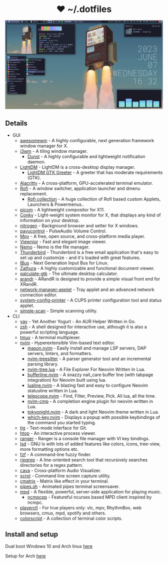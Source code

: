 <h1 align="center"> ❤ ~/.dotfiles</h1>

![Screenshot](./screenshots/awesomewm.png)

## Details

- GUI
  - [awesomewm](https://github.com/awesomeWM/awesome) - A highly configurable, next generation framework window manager for X.
  - [i3wm](https://github.com/i3/i3) - A tiling window manager.
    - [Dunst](https://github.com/dunst-project/dunst) - A highly configurable and lightweight notification daemon.
  - [LightDM](https://github.com/canonical/lightdm) - LightDM is a cross-desktop display manager.
    - [LightDM GTK Greeter](https://github.com/Xubuntu/lightdm-gtk-greeter) - A greeter that has moderate requirements (GTK).
  - [Alacritty](https://github.com/alacritty/alacritty) - A cross-platform, GPU-accelerated terminal emulator.
  - [Rofi](https://github.com/davatorium/rofi) - A window switcher, application launcher and dmenu replacement.
    - [Rofi collection](https://github.com/adi1090x/rofi) - A huge collection of Rofi based custom Applets, Launchers & Powermenus..
  - [picom](https://github.com/yshui/picom) - A lightweight compositor for X11.
  - [Conky](https://github.com/brndnmtthws/conky) - Light-weight system monitor for X, that displays any kind of information on your desktop.
  - [nitrogen](https://github.com/l3ib/nitrogen) - Background browser and setter for X windows.
  - [pavucontrol](https://freedesktop.org/software/pulseaudio/pavucontrol/) - PulseAudio Volume Control.
  - [Mpv](https://mpv.io/) - A free, open source, and cross-platform media player.
  - [Viewnior](https://siyanpanayotov.com/project/viewnior) - Fast and elegant image viewer.
  - [Nemo](https://github.com/linuxmint/nemo) - Nemo is the file manager.
  - [Thunderbird](https://www.thunderbird.net/) - Thunderbird is a free email application that's easy to set up and customize - and it's loaded with great features.
  - [IBus](https://github.com/ibus/ibus/wiki) - Next Generation Input Bus for Linux.
  - [Zathura](https://pwmt.org/projects/zathura/) - A highly customizable and functional document viewer.
  - [qalculate-gtk](https://qalculate.github.io/) - The ultimate desktop calculator.
  - [arandr](https://github.com/haad/arandr) - ARandR is designed to provide a simple visual front end for XRandR.
  - [network-manager-applet](https://gitlab.gnome.org/GNOME/network-manager-applet) - Tray applet and an advanced network connection editor.
  - [system-config-printer](https://github.com/OpenPrinting/system-config-printer) - A CUPS printer configuration tool and status applet.
  - [simple-scan](https://gitlab.gnome.org/GNOME/simple-scan) - Simple scanning utility.
- CLI
  - [yay](https://github.com/Jguer/yay) - Yet Another Yogurt - An AUR Helper Written in Go.
  - [zsh](https://github.com/zsh-users/zsh) - A shell designed for interactive use, although it is also a powerful scripting language.
  - [tmux](https://github.com/tmux/tmux) - A terminal multiplexer.
  - [nvim](https://github.com/neovim/neovim) - Hyperextensible Vim-based text editor.
    - [mason.nvim](https://github.com/williamboman/mason.nvim) - Easily install and manage LSP servers, DAP servers, linters, and formatters.
    - [nvim-treesitter](https://github.com/nvim-treesitter/nvim-treesitter) - A parser generator tool and an incremental parsing library.
    - [nvim-tree.lua](https://github.com/nvim-tree/nvim-tree.lua) - A File Explorer For Neovim Written In Lua.
    - [bufferline.nvim](https://github.com/nvim-tree/nvim-tree.lua) - A snazzy nail_care buffer line (with tabpage integration) for Neovim built using lua.
    - [lualine.nvim](https://github.com/nvim-lualine/lualine.nvim) - A blazing fast and easy to configure Neovim statusline written in Lua.
    - [telescope.nvim](https://github.com/nvim-telescope/telescope.nvim) - Find, Filter, Preview, Pick. All lua, all the time.
    - [nvim-cmp](https://github.com/hrsh7th/nvim-cmp) - A completion engine plugin for neovim written in Lua.
    - [tokyonight.nvim](https://github.com/folke/tokyonight.nvim) - A dark and light Neovim theme written in Lua.
    - [which-key.nvim](https://github.com/folke/which-key.nvim) - Displays a popup with possible keybindings of the command you started typing.
  - [tig](https://github.com/jonas/tig) - Text-mode interface for Git.
  - [htop](https://github.com/htop-dev/htop) - An interactive process viewer.
  - [ranger](https://github.com/ranger/ranger) - Ranger is a console file manager with VI key bindings.
  - [lsd](https://github.com/Peltoche/lsd) - GNU ls with lots of added features like colors, icons, tree-view, more formatting options etc.
  - [fzf](https://github.com/junegunn/fzf) - A command-line fuzzy finder.
  - [ripgrep](https://github.com/BurntSushi/ripgrep) - A line-oriented search tool that recursively searches directories for a regex pattern.
  - [cava](https://github.com/karlstav/cava) - Cross-platform Audio Visualizer.
  - [scrot](https://github.com/resurrecting-open-source-projects/scrot) - Command line screen capture utility.
  - [cmatrix](https://github.com/abishekvashok/cmatrix) - Matrix like effect in your terminal.
  - [pipes.sh](https://github.com/pipeseroni/pipes.sh) - Animated pipes terminal screensaver.
  - [mpd](https://github.com/MusicPlayerDaemon/MPD) - A flexible, powerful, server-side application for playing music.
    - [ncmpcpp](https://github.com/ncmpcpp/ncmpcpp) - Featureful ncurses based MPD client inspired by ncmpc.
  - [playerctl](https://github.com/altdesktop/playerctl) - For true players only: vlc, mpv, RhythmBox, web browsers, cmus, mpd, spotify and others.
  - [colorscript](https://gitlab.com/dwt1/shell-color-scripts) - A collection of terminal color scripts.

## Install and setup

Dual boot Windows 10 and Arch linux [here](./docs/DUAL.md)

Setup for Arch [here](./docs/SETUP.md)
